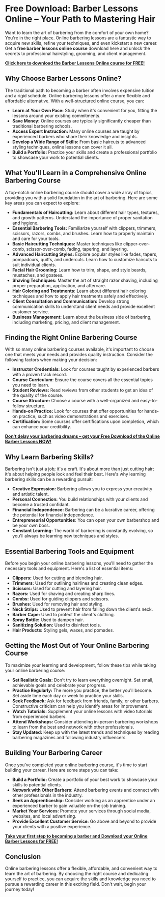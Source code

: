# Free Download: Barber Lessons Online – Your Path to Mastering Hair

Want to learn the art of barbering from the comfort of your own home? You're in the right place. Online barbering lessons are a fantastic way to acquire new skills, refine your techniques, and even kickstart a new career. Get a **free barber lessons online course** download here and unlock the secrets to professional hairstyling, grooming, and client management.

[**Click here to download the Barber Lessons Online course for FREE!**](https://udemywork.com/barber-lessons-online)

## Why Choose Barber Lessons Online?

The traditional path to becoming a barber often involves expensive tuition and a rigid schedule. Online barbering lessons offer a more flexible and affordable alternative. With a well-structured online course, you can:

*   **Learn at Your Own Pace:** Study when it's convenient for you, fitting the lessons around your existing commitments.
*   **Save Money:** Online courses are typically significantly cheaper than traditional barbering schools.
*   **Access Expert Instruction:** Many online courses are taught by experienced barbers who share their knowledge and insights.
*   **Develop a Wide Range of Skills:** From basic haircuts to advanced styling techniques, online lessons can cover it all.
*   **Build a Portfolio:** Practice your skills and create a professional portfolio to showcase your work to potential clients.

## What You'll Learn in a Comprehensive Online Barbering Course

A top-notch online barbering course should cover a wide array of topics, providing you with a solid foundation in the art of barbering. Here are some key areas you can expect to explore:

*   **Fundamentals of Haircutting:** Learn about different hair types, textures, and growth patterns. Understand the importance of proper sanitation and hygiene.
*   **Essential Barbering Tools:** Familiarize yourself with clippers, trimmers, scissors, razors, combs, and brushes. Learn how to properly maintain and care for your tools.
*   **Basic Haircutting Techniques:** Master techniques like clipper-over-comb, scissor-over-comb, fading, tapering, and layering.
*   **Advanced Haircutting Styles:** Explore popular styles like fades, tapers, pompadours, quiffs, and undercuts. Learn how to customize haircuts to suit individual clients.
*   **Facial Hair Grooming:** Learn how to trim, shape, and style beards, mustaches, and goatees.
*   **Shaving Techniques:** Master the art of straight razor shaving, including proper preparation, application, and aftercare.
*   **Hair Coloring and Treatments:** Learn about different hair coloring techniques and how to apply hair treatments safely and effectively.
*   **Client Consultation and Communication:** Develop strong communication skills to understand client needs and provide excellent customer service.
*   **Business Management:** Learn about the business side of barbering, including marketing, pricing, and client management.

## Finding the Right Online Barbering Course

With so many online barbering courses available, it's important to choose one that meets your needs and provides quality instruction. Consider the following factors when making your decision:

*   **Instructor Credentials:** Look for courses taught by experienced barbers with a proven track record.
*   **Course Curriculum:** Ensure the course covers all the essential topics you need to learn.
*   **Student Reviews:** Read reviews from other students to get an idea of the quality of the course.
*   **Course Structure:** Choose a course with a well-organized and easy-to-follow structure.
*   **Hands-on Practice:** Look for courses that offer opportunities for hands-on practice, such as video demonstrations and exercises.
*   **Certification:** Some courses offer certifications upon completion, which can enhance your credibility.

[**Don't delay your barbering dreams – get your Free Download of the Online Barber Lessons NOW!**](https://udemywork.com/barber-lessons-online)

## Why Learn Barbering Skills?

Barbering isn't just a job; it's a craft. It's about more than just cutting hair; it's about helping people look and feel their best. Here's why learning barbering skills can be a rewarding pursuit:

*   **Creative Expression:** Barbering allows you to express your creativity and artistic talent.
*   **Personal Connection:** You build relationships with your clients and become a trusted confidant.
*   **Financial Independence:** Barbering can be a lucrative career, offering the potential for financial independence.
*   **Entrepreneurial Opportunities:** You can open your own barbershop and be your own boss.
*   **Constant Learning:** The world of barbering is constantly evolving, so you'll always be learning new techniques and styles.

## Essential Barbering Tools and Equipment

Before you begin your online barbering lessons, you'll need to gather the necessary tools and equipment. Here's a list of essential items:

*   **Clippers:** Used for cutting and blending hair.
*   **Trimmers:** Used for outlining hairlines and creating clean edges.
*   **Scissors:** Used for cutting and layering hair.
*   **Razors:** Used for shaving and creating sharp lines.
*   **Combs:** Used for guiding clippers and scissors.
*   **Brushes:** Used for removing hair and styling.
*   **Neck Strips:** Used to prevent hair from falling down the client's neck.
*   **Barber Cape:** Used to protect the client's clothing.
*   **Spray Bottle:** Used to dampen hair.
*   **Sanitizing Solution:** Used to disinfect tools.
*   **Hair Products:** Styling gels, waxes, and pomades.

## Getting the Most Out of Your Online Barbering Course

To maximize your learning and development, follow these tips while taking your online barbering course:

*   **Set Realistic Goals:** Don't try to learn everything overnight. Set small, achievable goals and celebrate your progress.
*   **Practice Regularly:** The more you practice, the better you'll become. Set aside time each day or week to practice your skills.
*   **Seek Feedback:** Ask for feedback from friends, family, or other barbers. Constructive criticism can help you identify areas for improvement.
*   **Watch Tutorials:** Supplement your online lessons with video tutorials from experienced barbers.
*   **Attend Workshops:** Consider attending in-person barbering workshops to learn from the best and network with other professionals.
*   **Stay Updated:** Keep up with the latest trends and techniques by reading barbering magazines and following industry influencers.

## Building Your Barbering Career

Once you've completed your online barbering course, it's time to start building your career. Here are some steps you can take:

*   **Build a Portfolio:** Create a portfolio of your best work to showcase your skills to potential clients.
*   **Network with Other Barbers:** Attend barbering events and connect with other professionals in the industry.
*   **Seek an Apprenticeship:** Consider working as an apprentice under an experienced barber to gain valuable on-the-job training.
*   **Market Your Services:** Promote your services through social media, websites, and local advertising.
*   **Provide Excellent Customer Service:** Go above and beyond to provide your clients with a positive experience.

[**Take your first step to becoming a barber and Download your Online Barber Lessons for FREE!**](https://udemywork.com/barber-lessons-online)

## Conclusion

Online barbering lessons offer a flexible, affordable, and convenient way to learn the art of barbering. By choosing the right course and dedicating yourself to practice, you can acquire the skills and knowledge you need to pursue a rewarding career in this exciting field. Don't wait, begin your journey today!
